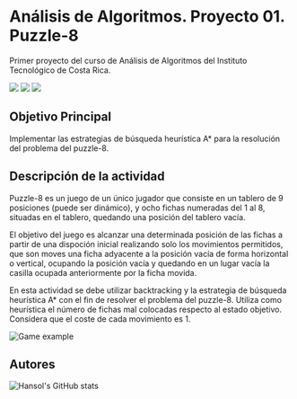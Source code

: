 # Análisis de Algoritmos. Proyecto 01. Puzzle-8
Primer proyecto del curso de Análisis de Algoritmos del Instituto Tecnológico de Costa Rica.

![](https://img.shields.io/badge/JavaScript-ED8B00?style=plastic&logo=javascript&logoColor=white) ![](https://img.shields.io/badge/-CSS3-blue?style=plastic&logo=css3&logoColor=white) ![](https://img.shields.io/badge/-HTML-red?style=plastic&logo=html5&logoColor=white)

## Objetivo Principal
Implementar las estrategias de búsqueda heurística A* para la resolución del problema del puzzle-8.

## Descripción de la actividad
Puzzle-8 es un juego de un único jugador que consiste en un tablero de 9 posiciones (puede ser dinámico), y ocho fichas numeradas del 1 al 8, situadas en el tablero, quedando una posición del tablero vacía.

El objetivo del juego es alcanzar una determinada posición de las fichas a partir de una dispoción inicial realizando solo los movimientos permitidos, que son moves una ficha adyacente a la posición vacía de forma horizontal o vertical, ocupando la posición vacía y quedando en un lugar vacía la casilla ocupada anteriormente por la ficha movida.

En esta actividad se debe utilizar backtracking y la estrategia de búsqueda heurística A* con el fin de resolver el problema del puzzle-8. Utiliza como heurística el número de fichas mal colocadas respecto al estado objetivo. Considera que el coste de cada movimiento es 1.

![Game example](https://imgs.search.brave.com/5hMI_O43n1SxdFP4fnM9SwlvrRflNl9evvQLIYHnYq4/rs:fit:449:248:1/g:ce/aHR0cHM6Ly91c2Vy/LWltYWdlcy5naXRo/dWJ1c2VyY29udGVu/dC5jb20vMTEzMzg1/NzkvNTE1Mzg3NTct/YzRkOWFhODAtMWU1/YS0xMWU5LTk0MWYt/NDA4NjNkNzU5NjI1/LkpQRw)

## Autores
![Hansol's GitHub stats](https://github-readme-stats.vercel.app/api?username=hros19&theme=dark&show_icons=true&count_private=true)

